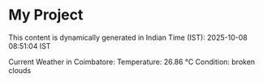# My Project

This content is dynamically generated in Indian Time (IST): 2025-10-08 08:51:04 IST


Current Weather in Coimbatore:
Temperature: 26.86 °C
Condition: broken clouds
